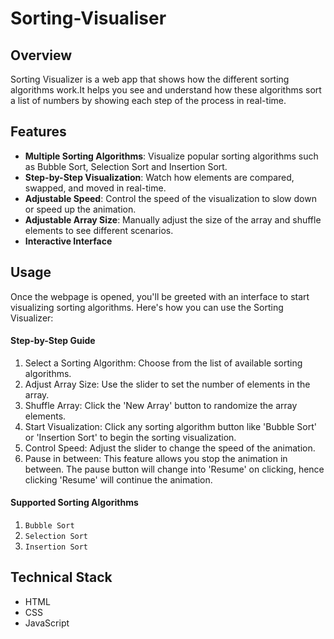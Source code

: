 # Sorting-Visualiser

## Overview

Sorting Visualizer is a web app that shows how the different sorting algorithms work.It helps you see and understand how these algorithms sort a list of numbers by showing each step of the process in real-time. 

## Features

- **Multiple Sorting Algorithms**: Visualize popular sorting algorithms such as Bubble Sort, Selection Sort and Insertion Sort.
- **Step-by-Step Visualization**: Watch how elements are compared, swapped, and moved in real-time.
- **Adjustable Speed**: Control the speed of the visualization to slow down or speed up the animation.
- **Adjustable Array Size**: Manually adjust the size of the array and shuffle elements to see different scenarios.
- **Interactive Interface** 

## Usage
Once the webpage is opened, you'll be greeted with an interface to start visualizing sorting algorithms. Here's how you can use the Sorting Visualizer:

#### Step-by-Step Guide

1. Select a Sorting Algorithm: Choose from the list of available sorting algorithms.
2. Adjust Array Size: Use the slider to set the number of elements in the array. 
3. Shuffle Array: Click the 'New Array' button to randomize the array elements.
4. Start Visualization: Click any sorting algorithm button like 'Bubble Sort' or 'Insertion Sort' to begin the sorting visualization.
5. Control Speed: Adjust the slider to change the speed of the animation.
6. Pause in between: This feature allows you stop the animation in between. The pause button will change into 'Resume' on clicking, hence clicking 'Resume' will continue the animation.

#### Supported Sorting Algorithms
1. `Bubble Sort`
2. `Selection Sort`
3. `Insertion Sort`

## Technical Stack
- HTML
- CSS
- JavaScript

